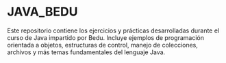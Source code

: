 # JAVA_BEDU
Este repositorio contiene los ejercicios y prácticas desarrolladas durante el curso de Java impartido por Bedu. Incluye ejemplos de programación orientada a objetos, estructuras de control, manejo de colecciones, archivos y más temas fundamentales del lenguaje Java.
